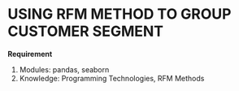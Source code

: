 # USING RFM METHOD TO GROUP CUSTOMER SEGMENT 
**Requirement**
1. Modules: pandas, seaborn 
2. Knowledge: Programming Technologies, RFM Methods 